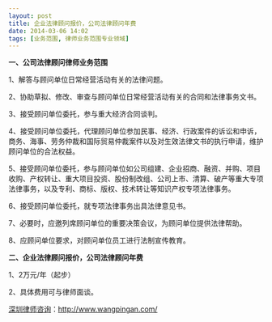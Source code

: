 ```yaml
---
layout: post
title: 企业法律顾问报价，公司法律顾问年费
date: 2014-03-06 14:02
tags: [业务范围, 律师业务范围专业领域]
---
```

<strong>一、公司法律顾问律师业务范围</strong>

1、解答与顾问单位日常经营活动有关的法律问题。

2、协助草拟、修改、审查与顾问单位日常经营活动有关的合同和法律事务文书。

3、接受顾问单位委托，参与重大经济合同谈判。

4、接受顾问单位委托，代理顾问单位参加民事、经济、行政案件的诉讼和申诉，商务、海事、劳务仲裁和国际贸易仲裁案件以及对生效法律文书的执行申请，维护顾问单位的合法权益。

5、接受顾问单位委托，参与顾问单位如公司组建、企业招商、融资、并购、项目收购、产权转让、重大项目投资、股份制改组、公司上市、清算、破产等重大专项法律事务，以及专利、商标、版权、技术转让等知识产权专项法律事务。

6、接受顾问单位委托，就专项法律事务出具法律意见书。

7、必要时，应邀列席顾问单位的重要决策会议，为顾问单位提供法律帮助。

8、应顾问单位要求，对顾问单位员工进行法制宣传教育。

<strong>二、企业法律顾问报价，公司法律顾问年费</strong>

1、2万元/年（起步）

2、具体费用可与律师面谈。

<a href="http://www.wangpingan.com/">深圳律师咨询</a>：<a href="http://www.wangpingan.com/">http://www.wangpingan.com/</a>

